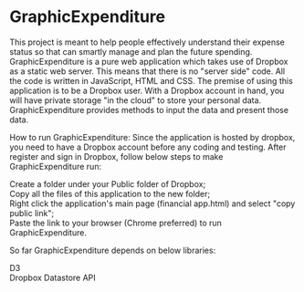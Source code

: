 GraphicExpenditure
==================
This project is meant to help people effectively understand their expense status so that can smartly manage and plan the 
future spending. GraphicExpenditure is a pure web application which takes use of Dropbox as a static web server. This means
that there is no "server side" code. All the code is written in JavaScript, HTML and CSS. The premise of using 
this application is to be a Dropbox user. With a Dropbox account in hand, you will have private storage "in the cloud" to
store your personal data. GraphicExpenditure provides methods to input the data and present those data.





How to run GraphicExpenditure:
Since the application is hosted by dropbox, you need to have a Dropbox account before any coding and testing. After register
and sign in Dropbox, follow below steps to make GraphicExpenditure run:

<div>Create a folder under your Public folder of Dropbox;</div>
<div>Copy all the files of this application to the new folder;</div>
<div>Right click the application's main page (financial app.html) and select "copy public link";</div>
<div>Paste the link to your browser (Chrome preferred) to run GraphicExpenditure.</div>




So far GraphicExpenditure depends on below libraries:
<div>
D3
</div>
<div>
Dropbox Datastore API
</div>
